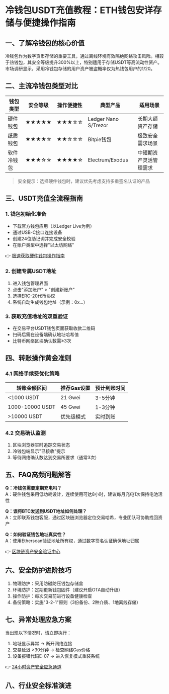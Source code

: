 # 冷钱包USDT充值教程：ETH钱包安详存储与便捷操作指南

## 一、了解冷钱包的核心价值
冷钱包作为数字货币存储的重要工具，通过离线环境有效隔绝网络攻击风险。相较于热钱包，其安全等级提升300%以上，特别适用于存储USDT等高流动性资产。市场调研显示，采用冷钱包存储的用户资产被盗概率仅为热钱包用户的1/20。

## 二、主流冷钱包类型对比
| 钱包类型   | 安全等级 | 操作便捷性 | 典型产品          | 适用场景               |
|------------|----------|------------|-------------------|------------------------|
| 硬件钱包   | ★★★★★    | ★★★☆☆      | Ledger Nano S/Trezor | 长期大额资产存储       |
| 纸质钱包   | ★★★★☆    | ★★☆☆☆      | Bitpie钱包         | 极致安全需求场景       |
| 软件冷钱包 | ★★★☆☆    | ★★★★☆      | Electrum/Exodus    | 中短期资产灵活管理需求 |

> 安全提示：选择硬件钱包时，建议优先考虑支持多重签名认证的产品

## 三、USDT充值全流程指南
### 1. 钱包初始化准备
- 下载官方钱包应用（以Ledger Live为例）
- 通过USB-C接口连接设备
- 创建24位助记词并完成安全校验
- 在账户类型中选择"以太坊网络"

👉 [极速获取硬件钱包操作指南](https://bit.ly/okx_welcome)

### 2. 创建专属USDT地址
1. 进入钱包管理界面
2. 点击"添加账户" > "创建新账户"
3. 选择ERC-20代币协议
4. 系统自动生成钱包地址（示例：0x...）

### 3. 获取充值地址的双重验证
- 在交易平台USDT钱包页面获取收款二维码
- 扫码后需在设备端确认地址哈希值
- 比特币网络区块确认数需≥3次

## 四、转账操作黄金准则
### 4.1 网络手续费优化策略
| 转账金额区间   | 推荐Gas设置 | 预计到账时间 |
|----------------|-------------|--------------|
| <1000 USDT     | 21 Gwei     | 3-5分钟      |
| 1000-10000 USDT| 45 Gwei     | 1-3分钟      |
| >10000 USDT    | 优先级模式  | 实时到账     |

### 4.2 交易确认监测
1. 区块浏览器实时追踪交易状态
2. 冷钱包端显示"已接收"提示
3. 等待网络确认数达到交易所要求（通常3次）

## 五、FAQ高频问题解答
**Q：冷钱包需要定期充电吗？**  
A：硬件钱包采用低功耗设计，连续使用可达8小时，建议每月充电1次保持电池活性

**Q：误将BTC发送到USDT地址如何处理？**  
A：立即联系钱包客服，通过区块链浏览器定位交易哈希，专业团队可协助找回资产

**Q：如何验证钱包地址真实性？**  
A：使用Etherscan验证地址所有权，通过数字签名认证确保地址归属

👉 [区块链资产安全验证中心](https://bit.ly/okx_welcome)

## 六、安全防护进阶技巧
1. 物理防护：采用防磁防压钱包存储盒
2. 环境防护：定期更新钱包固件（建议开启OTA自动升级）
3. 操作防护：每次交易前进行设备健康检查
4. 备份策略：实施"3-2-1"原则（3份备份、2种介质、1地离线存储）

## 七、异常处理应急方案
当出现以下情况时，请立即执行：
1. 地址显示异常 → 断开网络连接
2. 交易延迟 >30分钟 → 检查网络Gas价格
3. 设备报错代码E-07 → 进入恢复模式重装系统

👉 [24小时资产安全应急通道](https://bit.ly/okx_welcome)

## 八、行业安全标准演进